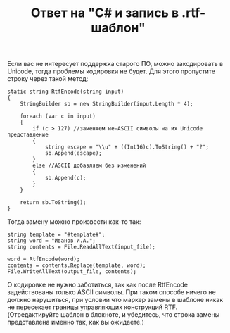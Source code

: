﻿---
title: "Ответ на \"C# и запись в .rtf-шаблон\""
se.owner.user_id: 240512
se.owner.display_name: "MSDN.WhiteKnight"
se.owner.link: "https://ru.stackoverflow.com/users/240512/msdn-whiteknight"
se.answer_id: 932127
se.question_id: 931706
se.post_type: answer
se.is_accepted: False
---
<p>Если вас не интересует поддержка старого ПО, можно закодировать в Unicode, тогда проблемы кодировки не будет. Для этого пропустите строку через такой метод:</p>

<pre><code>static string RtfEncode(string input)
{
    StringBuilder sb = new StringBuilder(input.Length * 4);

    foreach (var c in input)
    {
        if (c &gt; 127) //заменяем не-ASCII символы на их Unicode представление
        {
            string escape = "\\u" + ((Int16)c).ToString() + "?";
            sb.Append(escape);
        }
        else //ASCII добавляем без изменений
        {
            sb.Append(c);
        }
    }

    return sb.ToString();
}
</code></pre>

<p>Тогда замену можно произвести как-то так:</p>

<pre><code>string template = "#template#";
string word = "Иванов И.А.";
string contents = File.ReadAllText(input_file);

word = RtfEncode(word);
contents = contents.Replace(template, word);
File.WriteAllText(output_file, contents);
</code></pre>

<p>О кодировке не нужно заботиться, так как после RtfEncode задействованы только ASCII символы. При таком способе ничего не должно нарушиться, при условии что маркер замены в шаблоне никак не пересекает границы управляющих конструкций RTF. (Отредактируйте шаблон в блокноте, и убедитесь, что строка замены представлена именно так, как вы ожидаете.)</p>
